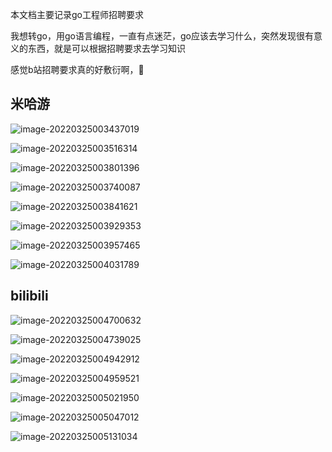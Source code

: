 本文档主要记录go工程师招聘要求

我想转go，用go语言编程，一直有点迷茫，go应该去学习什么，突然发现很有意义的东西，就是可以根据招聘要求去学习知识

感觉b站招聘要求真的好敷衍啊，🤣

## 米哈游

![image-20220325003437019](C:\Users\Administrator\AppData\Roaming\Typora\typora-user-images\image-20220325003437019.png)

![image-20220325003516314](C:\Users\Administrator\AppData\Roaming\Typora\typora-user-images\image-20220325003516314.png)

![image-20220325003801396](C:\Users\Administrator\AppData\Roaming\Typora\typora-user-images\image-20220325003801396.png)

![image-20220325003740087](C:\Users\Administrator\AppData\Roaming\Typora\typora-user-images\image-20220325003740087.png)

![image-20220325003841621](C:\Users\Administrator\AppData\Roaming\Typora\typora-user-images\image-20220325003841621.png)

![image-20220325003929353](C:\Users\Administrator\AppData\Roaming\Typora\typora-user-images\image-20220325003929353.png)

![image-20220325003957465](C:\Users\Administrator\AppData\Roaming\Typora\typora-user-images\image-20220325003957465.png)

![image-20220325004031789](C:\Users\Administrator\AppData\Roaming\Typora\typora-user-images\image-20220325004031789.png)

## bilibili

![image-20220325004700632](C:\Users\Administrator\AppData\Roaming\Typora\typora-user-images\image-20220325004700632.png)

![image-20220325004739025](C:\Users\Administrator\AppData\Roaming\Typora\typora-user-images\image-20220325004739025.png)

![image-20220325004942912](C:\Users\Administrator\AppData\Roaming\Typora\typora-user-images\image-20220325004942912.png)

![image-20220325004959521](C:\Users\Administrator\AppData\Roaming\Typora\typora-user-images\image-20220325004959521.png)

![image-20220325005021950](C:\Users\Administrator\AppData\Roaming\Typora\typora-user-images\image-20220325005021950.png)

![image-20220325005047012](C:\Users\Administrator\AppData\Roaming\Typora\typora-user-images\image-20220325005047012.png)

![image-20220325005131034](C:\Users\Administrator\AppData\Roaming\Typora\typora-user-images\image-20220325005131034.png)